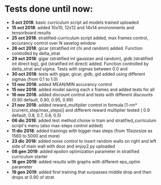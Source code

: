 # Tests done until now:

* __5 oct 2018__: basic curriculum script ad models trained uploaded
* __15 oct 2018__: added 10x10, 12x12 and 14x14 environments and tensorboard results
* __25 oct 2018__: stratified-curriculum script added, max frames control, accurancy control over N savelog window
* __26 oct 2018__: gicar (stratified int chi and random) added. Function controlled by delta_strat
* __29 oct 2018__: gigar (stratified int gaussian and random), gidb (stratified int direct big), gid (stratified int direct) added. Function controlled by delta_strat and sigma. Tests with sigmas between 0.0 and 
* __30 oct 2018__: tests with gigar, gicar, gidb, gid added using different sigmas (from 0.1 to 1.0)
* __13 nov 2018__: added MEAN/MIN accurancy control
* __15 nov 2018__: added model saving each x frames and added tests for all
* __16 nov 2018__: added discount control and tests with different discounts (0.90 default, 0.90, 0.95, 0.99)
* __21 nov 2018__: added reward_multiplier control in formula [1-rm*(current_step/max_steps)] and different reward multiplier tested ( 0.9 default, 0.8, 0.7, 0.6, 0.5)
* __06 dic 2018__: added test method choise in train and stratified_curriculum script's menu (also max-steps control added)
* __11 dic 2018__: added trainings with bigger max steps (from 10*size*size as 1560 to 5000 and more)
* __23 dic 2018__: added noise control to insert random walls on right and left side of main wall with door and enjoy2.py uploaded
* __08 gen 2019__: added epsilon optimization parameter in stratified curriculum starter
* __18 gen 2019__: added results with graphs with different eps_optim parameter
* __19 gen 2019__: added first training that surpasses middle drop and then drops at 0.90 of strat
